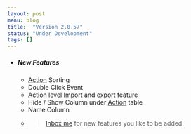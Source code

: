 ```yaml
---
layout: post
menu: blog
title:  "Version 2.0.57"
status: "Under Development"
tags: []
---
```

- ##### New Features
  - [Action](../docs/action) Sorting
  - Double Click Event
  - [Action](../docs/action) level Import and export feature
  - Hide / Show Column under [Action](../docs/action) table
  - Name Column
  - > [Inbox me](mailto:dhruv.techapps@gmail.com) for new features you like to be added.